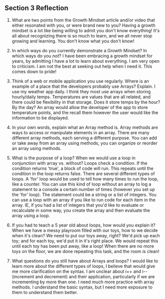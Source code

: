 ## Section 3 Reflection

1. What are two points from the Growth Mindset article and/or video that either resonated with you, or were brand new to you?
Having a growth mindset is a lot like being willing to admit you don't know everything! It's all about recognizing there is so much to learn, and we all never stop growing and learning. You don't know what you don't know!

1. In which ways do you currently demonstrate a Growth Mindset? In which ways do you _not_?
I have been embracing a growth mindset for years, by admitting I have a lot to learn about everything. I am very open to criticism. I am not the best at seeking out help when I need it. This comes down to pride!

1. Think of a web or mobile application you use regularly. Where is an example of a place that the developers probably use Arrays? Explain.
I use my weather app daily. I think they most use arrays when storing hourly/daily temps. Temperatures are values that are all related, and there could be flexibility in that storage. Does it store temps by the hour? By the day? An array would allow the developer of the app to store temperature points, and the recall them however the user would like the information to be displayed.

1. In your own words, explain what an Array method is.
Array methods are ways to access or manipulate elements in an array. There are many different array methods, each serving a different purpose. You can add or take away from an array using methods, you can organize or reorder an array using methods.

1. What is the purpose of a loop? When we would use a loop in conjunction with array vs. without?
Loops check a condition. If the condition returns 'true', a block of code will run. This repeats until the condition in the loop returns false. There are several different types of loops. A 'for' loop would be used to tell how many times to run the loop, like a counter. You can use this kind of loop without an array to log a statement to a console a certain number of times (however you set up the 'for' loop). The statement could be a string or a list of integers. You can use a loop with an array if you like to run code for each item in the array. IE, if you had a list of integers that you'd like to evaluate or recalculate in some way, you create the array and then evaluate the array using a loop.    

1. If you had to teach a 5 year old about loops, how would you explain it?
When we have a messy playroom filled with our toys, how to we decide when it's clean? We need to put our toys away, right?
We'd pick up each toy; and for each toy, we'd put it in it's right place. We would repeat this until each toy has been put away, like a loop! When there are no more toys on the floor, we are done repeating this task, and the room is clean!

1. What questions do you still have about Arrays and loops?
I would like to learn more about the different types of loops, I believe that would give me more clarification on the syntax. I am unclear about i++ and i-- (increment and decrement) and their application, particularly if we are incrementing by more than one. I need much more practice with array methods. I understand the basic syntax, but I need more exposure to them to understand them better.
